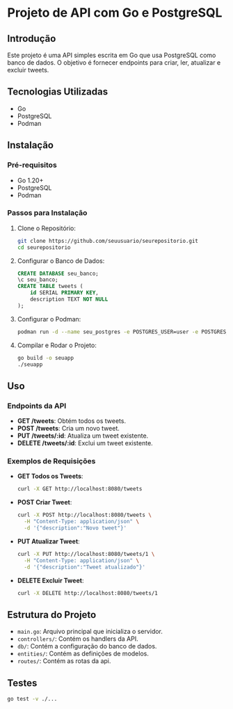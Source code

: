 # Projeto de API com Go e PostgreSQL

## Introdução

Este projeto é uma API simples escrita em Go que usa PostgreSQL como banco de dados. O objetivo é fornecer endpoints para criar, ler, atualizar e excluir tweets.

## Tecnologias Utilizadas

- Go
- PostgreSQL
- Podman

## Instalação

### Pré-requisitos

- Go 1.20+
- PostgreSQL
- Podman

### Passos para Instalação

1. Clone o Repositório:

    ```bash
    git clone https://github.com/seuusuario/seurepositorio.git
    cd seurepositorio
    ```

2. Configurar o Banco de Dados:

    ```sql
    CREATE DATABASE seu_banco;
    \c seu_banco;
    CREATE TABLE tweets (
        id SERIAL PRIMARY KEY,
        description TEXT NOT NULL
    );
    ```

3. Configurar o Podman:

    ```bash
    podman run -d --name seu_postgres -e POSTGRES_USER=user -e POSTGRES_PASSWORD=toor -e POSTGRES_DB=db -p 5432:5432 postgres
    ```

4. Compilar e Rodar o Projeto:

    ```bash
    go build -o seuapp
    ./seuapp
    ```

## Uso

### Endpoints da API

- **GET /tweets**: Obtém todos os tweets.
- **POST /tweets**: Cria um novo tweet.
- **PUT /tweets/:id**: Atualiza um tweet existente.
- **DELETE /tweets/:id**: Exclui um tweet existente.

### Exemplos de Requisições

- **GET Todos os Tweets**:

    ```bash
    curl -X GET http://localhost:8080/tweets
    ```

- **POST Criar Tweet**:

    ```bash
    curl -X POST http://localhost:8080/tweets \
      -H "Content-Type: application/json" \
      -d '{"description":"Novo tweet"}'
    ```

- **PUT Atualizar Tweet**:

    ```bash
    curl -X PUT http://localhost:8080/tweets/1 \
      -H "Content-Type: application/json" \
      -d '{"description":"Tweet atualizado"}'
    ```

- **DELETE Excluir Tweet**:

    ```bash
    curl -X DELETE http://localhost:8080/tweets/1
    ```

## Estrutura do Projeto

- `main.go`: Arquivo principal que inicializa o servidor.
- `controllers/`: Contém os handlers da API.
- `db/`: Contém a configuração do banco de dados.
- `entities/`: Contém as definições de modelos.
- `routes/`: Contém as rotas da api.

## Testes

```bash
go test -v ./...
```